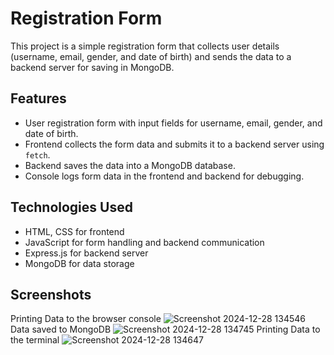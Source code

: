 # Registration Form

This project is a simple registration form that collects user details (username, email, gender, and date of birth) and sends the data to a backend server for saving in MongoDB.

## Features
- User registration form with input fields for username, email, gender, and date of birth.
- Frontend collects the form data and submits it to a backend server using `fetch`.
- Backend saves the data into a MongoDB database.
- Console logs form data in the frontend and backend for debugging.

## Technologies Used
- HTML, CSS for frontend
- JavaScript for form handling and backend communication
- Express.js for backend server
- MongoDB for data storage

## Screenshots
Printing Data to the browser console
![Screenshot 2024-12-28 134546](https://github.com/user-attachments/assets/35877a40-6a80-4f6f-be87-cfe473674562)
Data saved to MongoDB
![Screenshot 2024-12-28 134745](https://github.com/user-attachments/assets/440e3c39-851b-4760-8efb-dda9e6fdd64f)
Printing Data to the terminal
![Screenshot 2024-12-28 134647](https://github.com/user-attachments/assets/8c13d7df-edf0-4c92-b2e9-506f4452382f)
